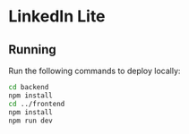 # LinkedIn Lite

## Running

Run the following commands to deploy locally: 

```bash
cd backend
npm install
cd ../frontend
npm install
npm run dev
```

